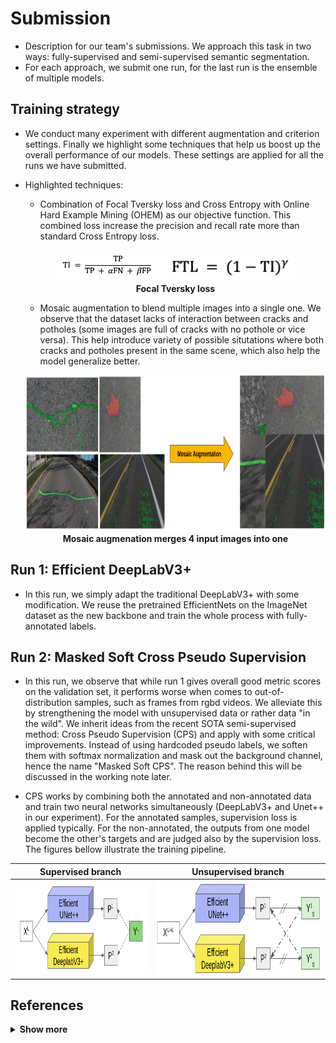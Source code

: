 # Submission

- Description for our team's submissions. We approach this task in two ways: fully-supervised and semi-supervised semantic segmentation.
- For each approach, we submit one run, for the last run is the ensemble of multiple models. 

## Training strategy
- We conduct many experiment with different augmentation and criterion settings. Finally we highlight some techniques that help us boost up the overall performance of our models. These settings are applied for all the runs we have submitted.

- Highlighted techniques:
    - Combination of Focal Tversky loss and Cross Entropy with Online Hard Example Mining (OHEM) as our objective function. This combined loss increase the precision and recall rate more than standard Cross Entropy loss.

    <p align="center"> <img height="50" alt="screen" src="./figures/tversky.png"> <img height="50" alt="screen" src="./figures/focal_tversky.png"> <br> <strong>Focal Tversky loss</strong> </p>


    - Mosaic augmentation to blend multiple images into a single one. We observe that the dataset lacks of interaction between cracks and potholes (some images are full of cracks with no pothole or vice versa). This help introduce variety of possible situtations where both cracks and potholes present in the same scene, which also help the model generalize better.

    <p align="center"> <img height="250" alt="screen" src="./figures/mosaic.png"> <br> <strong>Mosaic augmenation merges 4 input images into one</strong></p>

## **Run 1: Efficient DeepLabV3+**
- In this run, we simply adapt the traditional DeepLabV3+ with some modification. We reuse the pretrained EfficientNets on the ImageNet dataset as the new backbone and train the whole process with fully-annotated labels.

## **Run 2: Masked Soft Cross Pseudo Supervision**
- In this run, we observe that while run 1 gives overall good metric scores on the validation set, it performs worse when comes to out-of-distribution samples, such as frames from rgbd videos. We alleviate this by strengthening the model with unsupervised data or rather data "in the wild". We inherit ideas from the recent SOTA semi-supervised method: Cross Pseudo Supervision (CPS) and apply with some critical improvements. Instead of using hardcoded pseudo labels, we soften them with softmax normalization and mask out the background channel, hence the name "Masked Soft CPS". The reason behind this will be discussed in the working note later. 

- CPS works by combining both the annotated and non-annotated data and train two neural networks simultaneously (DeepLabV3+ and Unet++ in our experiment). For the annotated samples, supervision loss is applied typically. For the non-annotated, the outputs from one model become the other's targets and are judged also by the supervision loss. The figures bellow illustrate the training pipeline. 


|  Supervised branch | Unsupervised branch |
| :----------------------------------------------------------: | :----------------------------------------------------------: | 
| <img height="150" alt="screen" src="./figures/supervised.png">  | <img height="150" alt="screen" src="./figures/unsupervised.png">  | 

## References

<details close> <summary><strong>Show more</strong></summary>

``` bibtex
@incollection{zhou2018unet++,
  title={Unet++: A nested u-net architecture for medical image segmentation},
  author={Zhou, Zongwei and Rahman Siddiquee, Md Mahfuzur and Tajbakhsh, Nima and Liang, Jianming},
  booktitle={Deep learning in medical image analysis and multimodal learning for clinical decision support},
  pages={3--11},
  year={2018},
  publisher={Springer}
}
```

``` bibtex
@inproceedings{chen2018encoder,
  title={Encoder-decoder with atrous separable convolution for semantic image segmentation},
  author={Chen, Liang-Chieh and Zhu, Yukun and Papandreou, George and Schroff, Florian and Adam, Hartwig},
  booktitle={Proceedings of the European conference on computer vision (ECCV)},
  pages={801--818},
  year={2018}
}
```

``` bibtex
@article{xie2021segformer,
  title={SegFormer: Simple and efficient design for semantic segmentation with transformers},
  author={Xie, Enze and Wang, Wenhai and Yu, Zhiding and Anandkumar, Anima and Alvarez, Jose M and Luo, Ping},
  journal={Advances in Neural Information Processing Systems},
  volume={34},
  year={2021}
}
```

``` bibtex
@inproceedings{abraham2019novel,
  title={A novel focal tversky loss function with improved attention u-net for lesion segmentation},
  author={Abraham, Nabila and Khan, Naimul Mefraz},
  booktitle={2019 IEEE 16th international symposium on biomedical imaging (ISBI 2019)},
  pages={683--687},
  year={2019},
  organization={IEEE}
}
```

``` bibtex
@inproceedings{chen2021-CPS,
  title={Semi-Supervised Semantic Segmentation with Cross Pseudo Supervision},
  author={Chen, Xiaokang and Yuan, Yuhui and Zeng, Gang and Wang, Jingdong},
  booktitle={IEEE Conference on Computer Vision and Pattern Recognition (CVPR)},
  year={2021}
}
```
``` bibtex
@article{filipiak2021n,
  title={$ n $-CPS: Generalising Cross Pseudo Supervision to $ n $ networks for Semi-Supervised Semantic Segmentation},
  author={Filipiak, Dominik and Tempczyk, Piotr and Cygan, Marek},
  journal={arXiv preprint arXiv:2112.07528},
  year={2021}
}
```
</details>
